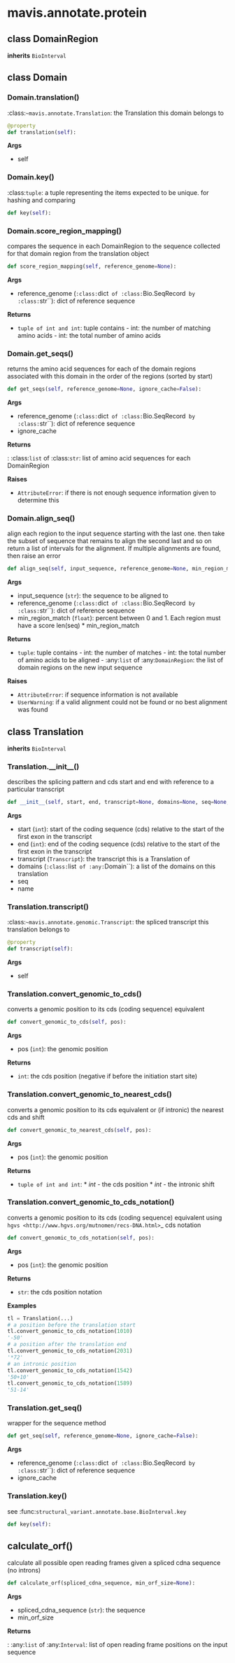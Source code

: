# mavis.annotate.protein

## class DomainRegion

**inherits** `BioInterval`



## class Domain


### Domain.translation()

:class:`~mavis.annotate.Translation`: the Translation this domain belongs to

```python
@property
def translation(self):
```

**Args**

- self

### Domain.key()

:class:`tuple`: a tuple representing the items expected to be unique. for hashing and comparing

```python
def key(self):
```

### Domain.score\_region\_mapping()

compares the sequence in each DomainRegion to the sequence collected for that domain region from the
translation object

```python
def score_region_mapping(self, reference_genome=None):
```

**Args**

- reference_genome (`:class:`dict` of :class:`Bio.SeqRecord` by :class:`str``): dict of reference sequence

**Returns**

- `tuple of int and int`: tuple contains - int: the number of matching amino acids - int: the total number of amino acids

### Domain.get\_seqs()

returns the amino acid sequences for each of the domain regions associated with
this domain in the order of the regions (sorted by start)

```python
def get_seqs(self, reference_genome=None, ignore_cache=False):
```

**Args**

- reference_genome (`:class:`dict` of :class:`Bio.SeqRecord` by :class:`str``): dict of reference sequence
- ignore_cache

**Returns**

: :class:`list` of :class:`str`: list of amino acid sequences for each DomainRegion

**Raises**

- `AttributeError`: if there is not enough sequence information given to determine this

### Domain.align\_seq()

align each region to the input sequence starting with the last one.
then take the subset of sequence that remains to align the second last and so on
return a list of intervals for the alignment. If multiple alignments are found,
then raise an error

```python
def align_seq(self, input_sequence, reference_genome=None, min_region_match=0.5):
```

**Args**

- input_sequence (`str`): the sequence to be aligned to
- reference_genome (`:class:`dict` of :class:`Bio.SeqRecord` by :class:`str``): dict of reference sequence
- min_region_match (`float`): percent between 0 and 1. Each region must have a score len(seq) * min_region_match

**Returns**

- `tuple`: tuple contains - int: the number of matches - int: the total number of amino acids to be aligned - :any:`list` of :any:`DomainRegion`: the list of domain regions on the new input sequence

**Raises**

- `AttributeError`: if sequence information is not available
- `UserWarning`: if a valid alignment could not be found or no best alignment was found


## class Translation

**inherits** `BioInterval`

### Translation.\_\_init\_\_()

describes the splicing pattern and cds start and end with reference to a particular transcript

```python
def __init__(self, start, end, transcript=None, domains=None, seq=None, name=None):
```

**Args**

- start (`int`): start of the coding sequence (cds) relative to the start of the first exon in the transcript
- end (`int`): end of the coding sequence (cds) relative to the start of the first exon in the transcript
- transcript (`Transcript`): the transcript this is a Translation of
- domains (`:class:`list` of :any:`Domain``): a list of the domains on this translation
- seq
- name

### Translation.transcript()

:class:`~mavis.annotate.genomic.Transcript`: the spliced transcript this translation belongs to

```python
@property
def transcript(self):
```

**Args**

- self



### Translation.convert\_genomic\_to\_cds()

converts a genomic position to its cds (coding sequence) equivalent

```python
def convert_genomic_to_cds(self, pos):
```

**Args**

- pos (`int`): the genomic position

**Returns**

- `int`: the cds position (negative if before the initiation start site)

### Translation.convert\_genomic\_to\_nearest\_cds()

converts a genomic position to its cds equivalent or (if intronic) the nearest cds and shift

```python
def convert_genomic_to_nearest_cds(self, pos):
```

**Args**

- pos (`int`): the genomic position

**Returns**

- `tuple of int and int`:  * *int* - the cds position * *int* - the intronic shift

### Translation.convert\_genomic\_to\_cds\_notation()

converts a genomic position to its cds (coding sequence) equivalent using
`hgvs <http://www.hgvs.org/mutnomen/recs-DNA.html>`_ cds notation

```python
def convert_genomic_to_cds_notation(self, pos):
```

**Args**

- pos (`int`): the genomic position

**Returns**

- `str`: the cds position notation

**Examples**

```python
tl = Translation(...)
# a position before the translation start
tl.convert_genomic_to_cds_notation(1010)
'-50'
# a position after the translation end
tl.convert_genomic_to_cds_notation(2031)
'*72'
# an intronic position
tl.convert_genomic_to_cds_notation(1542)
'50+10'
tl.convert_genomic_to_cds_notation(1589)
'51-14'
```



### Translation.get\_seq()

wrapper for the sequence method

```python
def get_seq(self, reference_genome=None, ignore_cache=False):
```

**Args**

- reference_genome (`:class:`dict` of :class:`Bio.SeqRecord` by :class:`str``): dict of reference sequence
- ignore_cache


### Translation.key()

see :func:`structural_variant.annotate.base.BioInterval.key`

```python
def key(self):
```


## calculate\_orf()

calculate all possible open reading frames given a spliced cdna sequence (no introns)

```python
def calculate_orf(spliced_cdna_sequence, min_orf_size=None):
```

**Args**

- spliced_cdna_sequence (`str`): the sequence
- min_orf_size

**Returns**

: :any:`list` of :any:`Interval`: list of open reading frame positions on the input sequence
